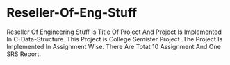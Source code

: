# Reseller-Of-Eng-Stuff
Reseller Of Engineering Stuff Is Title Of Project And Project Is Implemented In C-Data-Structure. This Project is College Semister Project .The Project Is Implemented In Assignment Wise. There Are Totat 10 Assignment And One SRS Report.
